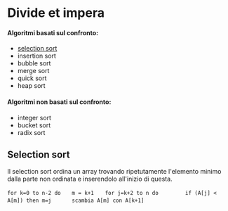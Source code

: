 # Divide et impera
>

#### Algoritmi basati sul confronto:
- [selection sort](https://github.com/Biggiogero/Algorithms-and-data-structures/blob/main/algorithms/sorting%20algorithms.md#selection-sort)
- insertion sort
- bubble sort
- merge sort
- quick sort
- heap sort

#### Algoritmi **non** basati sul confronto:
- integer sort
- bucket sort
- radix sort

## Selection sort
Il selection sort ordina un array trovando ripetutamente l'elemento minimo dalla parte non ordinata e inserendolo all'inizio di questa. 

`for k=0 to n-2 do`
` 	m = k+1`
` 	for j=k+2 to n do`
` 	     if (A[j] < A[m]) then m=j`
`       scambia A[m] con A[k+1]	`
